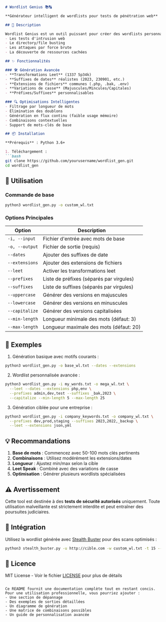 ```markdown
# Wordlist Genius 📚🔠

**Générateur intelligent de wordlists pour tests de pénétration web**

## 📝 Description

Wordlist Genius est un outil puissant pour créer des wordlists personnalisées et ciblées, spécialement conçu pour :
- Les tests d'intrusion web
- Le directory/file busting
- Les attaques par force brute
- La découverte de ressources cachées

## ✨ Fonctionnalités

### 🛠️ Génération Avancée
- **Transformations Leet** (1337 5p34k)
- **Suffixes de dates** réalistes (2023, 230901, etc.)
- **Extensions de fichiers** communes (.php, .bak, .env)
- **Variations de casse** (Majuscules/Mincules/Capitales)
- **Préfixes/Suffixes** personnalisables

### 🔍 Optimisations Intelligentes
- Filtrage par longueur de mots
- Élimination des doublons
- Génération en flux continu (faible usage mémoire)
- Combinaisons contextuelles
- Support de mots-clés de base

## 📦 Installation

**Prérequis** : Python 3.6+

1. Téléchargement :
```bash
git clone https://github.com/yourusername/wordlist_gen.git
cd wordlist_gen
```

## 🚀 Utilisation

### Commande de base
```bash
python3 wordlist_gen.py -o custom_wl.txt
```

### Options Principales
| Option               | Description                                  |
|----------------------|----------------------------------------------|
| `-i, --input`        | Fichier d'entrée avec mots de base           |
| `-o, --output`       | Fichier de sortie (requis)                   |
| `--dates`            | Ajouter des suffixes de date                 |
| `--extensions`       | Ajouter des extensions de fichiers           |
| `--leet`             | Activer les transformations leet             |
| `--prefixes`         | Liste de préfixes (séparés par virgules)     |
| `--suffixes`         | Liste de suffixes (séparés par virgules)     |
| `--uppercase`        | Générer des versions en majuscules           |
| `--lowercase`        | Générer des versions en minuscules           |
| `--capitalize`       | Générer des versions capitalisées            |
| `--min-length`       | Longueur minimale des mots (défaut: 3)       |
| `--max-length`       | Longueur maximale des mots (défaut: 20)      |

## 📌 Exemples

1. Génération basique avec motifs courants :
```bash
python3 wordlist_gen.py -o base_wl.txt --dates --extensions
```

2. Wordlist personnalisée avancée :
```bash
python3 wordlist_gen.py -i my_words.txt -o mega_wl.txt \
  --leet --dates --extensions php,env \
  --prefixes admin,dev,test --suffixes _bak,2023 \
  --capitalize --min-length 5 --max-length 25
```

3. Génération ciblée pour une entreprise :
```bash
python3 wordlist_gen.py -i company_keywords.txt -o company_wl.txt \
  --prefixes dev,prod,staging --suffixes 2023,2022,_backup \
  --leet --extensions json,yml
```

## 💡 Recommandations

1. **Base de mots** : Commencez avec 50-100 mots clés pertinents
2. **Combinaisons** : Utilisez modérément les extensions/dates
3. **Longueur** : Ajustez min/max selon la cible
4. **Leet Speak** : Combiné avec des variations de casse
5. **Optimisation** : Générer plusieurs wordlists spécialisées

## ⚠️ Avertissement

Cette tool est destinée à des **tests de sécurité autorisés** uniquement. Toute utilisation malveillante est strictement interdite et peut entraîner des poursuites judiciaires.

## 🔄 Intégration

Utilisez la wordlist générée avec [Stealth Buster](https://github.com/yourusername/stealth_buster) pour des scans optimisés :
```bash
python3 stealth_buster.py -u http://cible.com -w custom_wl.txt -t 15 --delay 0.5
```

## 📄 Licence

MIT License - Voir le fichier [LICENSE](LICENSE) pour plus de détails
```

Ce README fournit une documentation complète tout en restant concis. Pour une utilisation professionnelle, vous pourriez ajouter :
- Une section de dépannage
- Des exemples de sorties détaillées
- Un diagramme de génération
- Une matrice de combinaisons possibles
- Un guide de personnalisation avancée